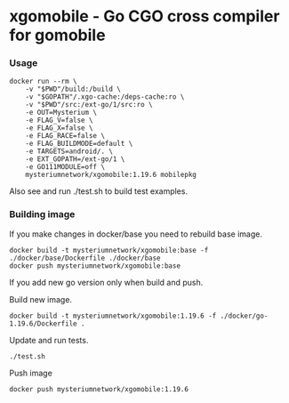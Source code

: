 # xgomobile - Go CGO cross compiler for gomobile

### Usage

```
docker run --rm \
    -v "$PWD"/build:/build \
    -v "$GOPATH"/.xgo-cache:/deps-cache:ro \
    -v "$PWD"/src:/ext-go/1/src:ro \
    -e OUT=Mysterium \
    -e FLAG_V=false \
    -e FLAG_X=false \
    -e FLAG_RACE=false \
    -e FLAG_BUILDMODE=default \
    -e TARGETS=android/. \
    -e EXT_GOPATH=/ext-go/1 \
    -e GO111MODULE=off \
    mysteriumnetwork/xgomobile:1.19.6 mobilepkg
```

Also see and run ./test.sh to build test examples.

### Building image

If you make changes in docker/base you need to rebuild base image.

```
docker build -t mysteriumnetwork/xgomobile:base -f ./docker/base/Dockerfile ./docker/base
docker push mysteriumnetwork/xgomobile:base
```

If you add new go version only when build and push.

Build new image.
```
docker build -t mysteriumnetwork/xgomobile:1.19.6 -f ./docker/go-1.19.6/Dockerfile .
```

Update and run tests.
```
./test.sh
```

Push image
```
docker push mysteriumnetwork/xgomobile:1.19.6
```
